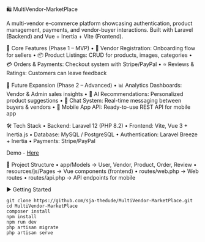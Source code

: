 🛍️ MultiVendor-MarketPlace

A multi-vendor e-commerce platform showcasing authentication, product management, payments, and vendor-buyer interactions. Built with Laravel (Backend) and Vue + Inertia + Vite (Frontend).

🚀 Core Features (Phase 1 – MVP)
	•	🏪 Vendor Registration: Onboarding flow for sellers
	•	📦 Product Listings: CRUD for products, images, categories
	•	💳 Orders & Payments: Checkout system with Stripe/PayPal
	•	⭐ Reviews & Ratings: Customers can leave feedback

🔮 Future Expansion (Phase 2 – Advanced)
	•	📊 Analytics Dashboards: Vendor & Admin sales insights
	•	🤖 AI Recommendations: Personalized product suggestions
	•	💬 Chat System: Real-time messaging between buyers & vendors
	•	📱 Mobile App API: Ready-to-use REST API for mobile app

🛠️ Tech Stack
	•	Backend: Laravel 12 (PHP 8.2)
	•	Frontend: Vite, Vue 3 + Inertia.js
	•	Database: MySQL / PostgreSQL
	•	Authentication: Laravel Breeze + Inertia
	•	Payments: Stripe/PayPal

Demo - [Here](https://www.linkedin.com/posts/sja-thedude_laravel-php-vite-activity-7370263943979806720-KVVu?utm_medium=ios_app&rcm=ACoAABS91EUBTvgGC8d-wxNwIkUecc2j3-CiwEk&utm_source=social_share_video_v2&utm_campaign=copy_link)

📂 Project Structure
	•	app/Models → User, Vendor, Product, Order, Review
	•	resources/js/Pages → Vue components (frontend)
	•	routes/web.php → Web routes
	•	routes/api.php → API endpoints for mobile

▶️ Getting Started
```
git clone https://github.com/sja-thedude/MultiVendor-MarketPlace.git
cd MultiVendor-MarketPlace
composer install
npm install
npm run dev
php artisan migrate
php artisan serve
```
